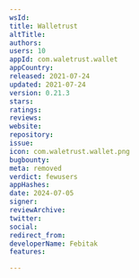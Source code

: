 ```yaml
---
wsId: 
title: Walletrust
altTitle: 
authors: 
users: 10
appId: com.waletrust.wallet
appCountry: 
released: 2021-07-24
updated: 2021-07-24
version: 0.21.3
stars: 
ratings: 
reviews: 
website: 
repository: 
issue: 
icon: com.waletrust.wallet.png
bugbounty: 
meta: removed
verdict: fewusers
appHashes: 
date: 2024-07-05
signer: 
reviewArchive: 
twitter: 
social: 
redirect_from: 
developerName: Febitak
features: 

---
```



